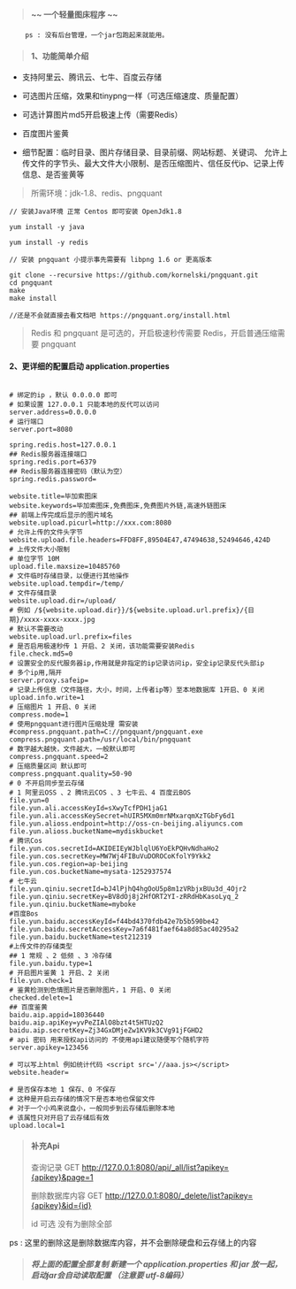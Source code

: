 > #### ~~ 一个轻量图床程序 ~~

        ps : 没有后台管理，一个jar包跑起来就能用。

> #### 1、功能简单介绍

- 支持阿里云、腾讯云、七牛、百度云存储

- 可选图片压缩，效果和tinypng一样（可选压缩速度、质量配置）

- 可选计算图片md5开启极速上传（需要Redis）

- 百度图片鉴黄

- 细节配置：临时目录、图片存储目录、目录前缀、网站标题、关键词、
允许上传文件的字节头、最大文件大小限制、是否压缩图片、信任反代ip、记录上传信息、是否鉴黄等

> 所需环境：jdk-1.8、redis、pngquant

```shell script
// 安装Java环境 正常 Centos 即可安装 OpenJdk1.8

yum install -y java
```

```shell script
yum install -y redis
```

```shell script
// 安装 pngquant 小提示事先需要有 libpng 1.6 or 更高版本

git clone --recursive https://github.com/kornelski/pngquant.git
cd pngquant
make
make install

//还是不会就直接去看文档吧 https://pngquant.org/install.html
```


> Redis 和 pngquant 是可选的，开启极速秒传需要 Redis，开启普通压缩需要 pngquant

#### 2、更详细的配置启动 application.properties

```shell script

# 绑定的ip ，默认 0.0.0.0 即可
# 如果设置 127.0.0.1 只能本地的反代可以访问
server.address=0.0.0.0
# 运行端口
server.port=8080

spring.redis.host=127.0.0.1
## Redis服务器连接端口
spring.redis.port=6379
## Redis服务器连接密码（默认为空）
spring.redis.password=

website.title=毕加索图床
website.keywords=毕加索图床,免费图床,免费图片外链,高速外链图床
## 前端上传完成后显示的图片域名
website.upload.picurl=http://xxx.com:8080
# 允许上传的文件头字节
website.upload.file.headers=FFD8FF,89504E47,47494638,52494646,424D
# 上传文件大小限制
# 单位字节 10M
upload.file.maxsize=10485760
# 文件临时存储目录，以便进行其他操作
website.upload.tempdir=/temp/
# 文件存储目录
website.upload.dir=/upload/
# 例如 /${website.upload.dir}}/${website.upload.url.prefix}/{日期}/xxxx-xxxx-xxxx.jpg
# 默认不需要改动
website.upload.url.prefix=files
# 是否启用极速秒传 1 开启、2 关闭，该功能需要安装Redis
file.check.md5=0
# 设置安全的反代服务器ip,作用就是非指定的ip记录访问ip，安全ip记录反代头部ip
# 多个ip用,隔开
server.proxy.safeip=
# 记录上传信息（文件路径，大小，时间，上传者ip等）至本地数据库 1开启、0 关闭
upload.info.write=1
# 压缩图片 1 开启、0 关闭
compress.mode=1
# 使用pngquant进行图片压缩处理 需安装
#compress.pngquant.path=C://pngquant/pngquant.exe
compress.pngquant.path=/usr/local/bin/pngquant
# 数字越大越快，文件越大，一般默认即可
compress.pngquant.speed=2
# 压缩质量区间 默认即可
compress.pngquant.quality=50-90
# 0 不开启同步至云存储
# 1 阿里云OSS 、2 腾讯云COS 、3 七牛云、4 百度云BOS
file.yun=0
file.yun.ali.accessKeyId=sXwyTcfPDH1jaG1
file.yun.ali.accessKeySecret=hUIR5MXm0mrNMxarqmXzTGbFy6d1
file.yun.alioss.endpoint=http://oss-cn-beijing.aliyuncs.com
file.yun.alioss.bucketName=mydiskbucket
# 腾讯Cos
file.yun.cos.secretId=AKIDEIEyWJblqlU6YoEkPQHvNdhaHo2
file.yun.cos.secretKey=MW7Wj4FIBuVuDOROCoKfolY9Ykk2
file.yun.cos.region=ap-beijing
file.yun.cos.bucketName=mysata-1252937574
# 七牛云
file.yun.qiniu.secretId=bJ4lPjhQ4hgOoU5p8m1zVRbjxBUu3d_4Ojr2
file.yun.qiniu.secretKey=BV8dOj8j2HfORT2YI-zRRdHbKasoLyq_2
file.yun.qiniu.bucketName=myboke
#百度Bos
file.yun.baidu.accessKeyId=f44bd4370fdb42e7b5b590be42
file.yun.baidu.secretAccessKey=7a6f481faef64a8d85ac40295a2
file.yun.baidu.bucketName=test212319
#上传文件的存储类型
## 1 常规 、2 低频 、3 冷存储
file.yun.baidu.type=1
# 开启图片鉴黄 1 开启、2 关闭
file.yun.check=1
# 鉴黄检测到色情图片是否删除图片，1 开启、0 关闭
checked.delete=1
## 百度鉴黄
baidu.aip.appid=18036440
baidu.aip.apiKey=yvPeZIAlO8bzt4t5HTUzQ2
baidu.aip.secretKey=Zj34GxDMjeZw1KV9k3CVg91jFGHD2
# api 密码 用来授权api访问的 不使用api建议随便写个随机字符
server.apikey=123456

# 可以写上html 例如统计代码 <script src='//aaa.js></script>
website.header=

# 是否保存本地 1 保存、0 不保存
# 这种是开启云存储的情况下是否本地也保留文件
# 对于一个小鸡来说盘小，一般同步到云存储后删除本地
# 该属性只对开启了云存储后有效
upload.local=1
```

> #### 补充Api
>
>查询记录   GET http://127.0.0.1:8080/api/_all/list?apikey={apikey}&page=1
>
> 删除数据库内容 GET http://127.0.0.1:8080/_delete/list?apikey={apikey}&id={id}
>
> id 可选 没有为删除全部

ps : 这里的删除这是删除数据库内容，并不会删除硬盘和云存储上的内容


> ##### 将上面的配置全部复制 新建一个 application.properties 和 jar 放一起，启动jar会自动读取配置 （注意要 utf-8编码）